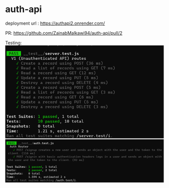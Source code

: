 # auth-api


deployment url : https://authapi2.onrender.com/ 


PR: https://github.com/ZainabMalkawi94/auth-api/pull/2

Testing: 
![Fig1](./assest/1.png)
![Fig1](./assest/2.png)